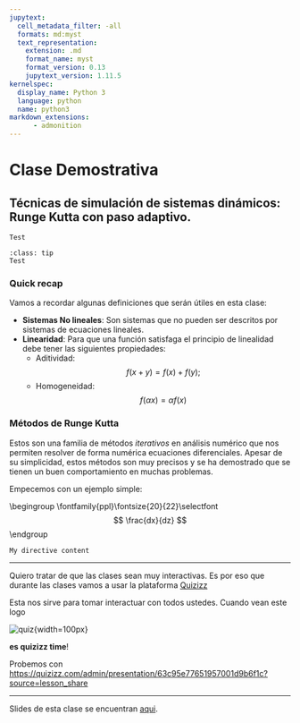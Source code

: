 ```yaml
---
jupytext:
  cell_metadata_filter: -all
  formats: md:myst
  text_representation:
    extension: .md
    format_name: myst
    format_version: 0.13
    jupytext_version: 1.11.5
kernelspec:
  display_name: Python 3
  language: python
  name: python3
markdown_extensions:
      - admonition
---
```


# Clase Demostrativa

## Técnicas de simulación de sistemas dinámicos: Runge Kutta con paso adaptivo.

``````{seealso} Qué vamos a ver en esta clase?
Test
``````

``````{admonition} Objetivos
:class: tip
Test
``````

### Quick recap

Vamos a recordar algunas definiciones que serán útiles en esta clase:

  * **Sistemas No lineales**: Son sistemas que no pueden ser descritos por sistemas de ecuaciones lineales.
  * **Linearidad**: Para que una función satisfaga el principio de linealidad debe tener las siguientes propiedades:
    * Aditividad: $$\textstyle f(x + y) = f(x) + f(y);$$
    * Homogeneidad: $$f(\alpha x) = \alpha f(x)$$



### Métodos de Runge Kutta


Estos son una familia de métodos *iterativos* en análisis numérico que nos permiten resolver de forma numérica ecuaciones diferenciales. Apesar de su simplicidad, estos métodos son muy precisos y se ha demostrado que se tienen un buen comportamiento en muchas problemas.

Empecemos con un ejemplo simple:

\begingroup
\fontfamily{ppl}\fontsize{20}{22}\selectfont
$$ \frac{dx}{dz} $$
\endgroup


```{note}
My directive content
```

</center>

---

Quiero tratar de que las clases sean muy interactivas. Es por eso que durante las clases vamos a usar la plataforma [Quizizz](https://quizizz.com)

Esta nos sirve para tomar interactuar con todos ustedes. Cuando vean este logo

![quiz](../images/quizizz.png){width=100px}

__es quizizz time__!

Probemos con https://quizizz.com/admin/presentation/63c95e77651957001d9b6f1c?source=lesson_share

---

Slides de esta clase se encuentran [aqui](https://alefisico.github.io/fis2702-Spring2023-USFQ/classes/clase1.html).
